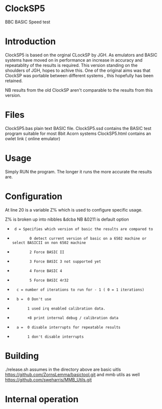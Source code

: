 # ClockSP5
 BBC BASIC Speed test

# Introduction

ClockSP5 is based on the orginal CLockSP by JGH. As emulators and BASIC systems have moved on in performance an increase in accuracy and repeatablity of the results is required. This version standing on the shoulders of JGH, hopes to achive this. One of the original aims was that ClockSP was portable between different systems , this hopefully has been retained.

NB results from the old ClockSP aren't comparable to the results from this version.

# Files

ClockSP5.bas plain text BASIC file.
ClockSP5.ssd contains the BASIC test program suitable for most 8bit Acorn systems
ClockSP5.html contains an owlet link ( online emulator)

# Usage

Simply RUN the program. The longer it runs the more accurate the results are.

# Configuration

At line 20 is a variable Z% which is used to configure specific usage.

Z% is broken up into nibbles &dcba NB &0211 is default option
*      d = Specifies which version of basic the results are compared to
*             0 detect current version of basic on a 6502 machine or select BASICII on non 6502 machine
*             2 Force BASIC II
*             3 Force BASIC 3 not supported yet
*             4 Force BASIC 4
*             5 Force BASIC 4r32
*       c = number of iterations to run for - 1 ( 0 = 1 iterations)
*       b =  0 Don't use
*            1 used irq enabled calibration data.
*            +8 print internal debug / calibration data
*       a =  0 disable interrupts for repeatable results
*            1 don't disable interrupts

# Building

./release.sh assumes in the directory above are basic uitls https://github.com/ZornsLemma/basictool.git
and mmb utils as well https://github.com/sweharris/MMB_Utils.git
# Internal operation

